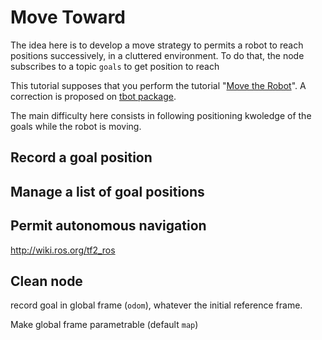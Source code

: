 # Move Toward

The idea here is to develop a move strategy to permits a robot to reach positions successively, in a cluttered environment.
To do that, the node subscribes to a topic `goals` to get position to reach 

This tutorial supposes that you perform the tutorial "[Move the Robot](1.2-move.md)". A correction is proposed on [tbot package](https://bitbucket.org/imt-mobisyst/mb6-tbot/src/master/tbot_pytools/tbot_pytools/reactive_move.py).

The main difficulty here consists in following positioning kwoledge of the goals while the robot is moving.

## Record a goal position


## Manage a list of goal positions


## Permit autonomous navigation 

http://wiki.ros.org/tf2_ros


## Clean node

record goal in global frame (`odom`), whatever the initial reference frame.

Make global frame parametrable (default `map`)
